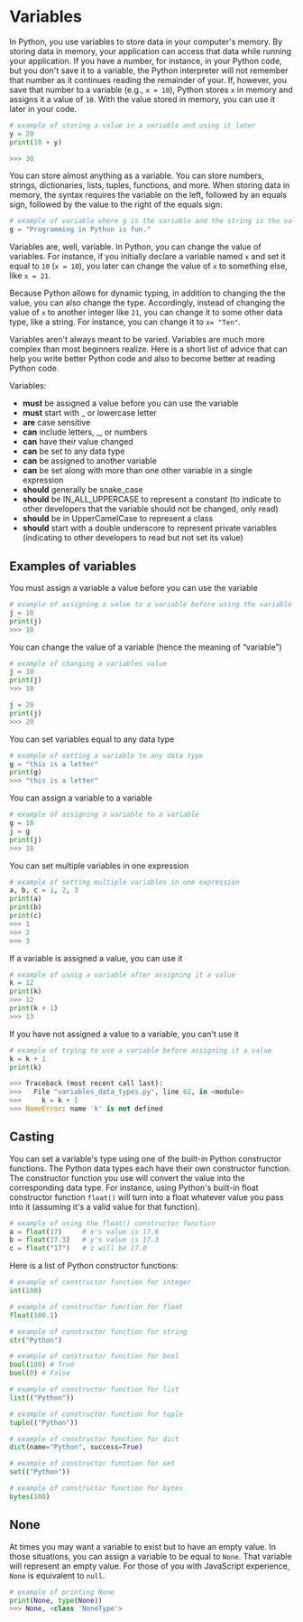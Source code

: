 # Variables

In Python, you use variables to store data in your computer's memory. By storing data in memory, your application can access that data while running your application. If you have a number, for instance, in your Python code, but you don't save it to a variable, the Python interpreter will not remember that number as it continues reading the remainder of your. If, however, you save that number to a variable (e.g., `x = 10`), Python stores `x` in memory and assigns it a value of `10`. With the value stored in memory, you can use it later in your code.

```python
# example of storing a value in a variable and using it later
y = 20
print(10 + y)

>>> 30
```

You can store almost anything as a variable. You can store numbers, strings, dictionaries, lists, tuples, functions, and more. When storing data in memory, the syntax requires the variable on the left, followed by an equals sign, followed by the value to the right of the equals sign:

```python
# example of variable where g is the variable and the string is the value
g = "Programming in Python is fun."
```

Variables are, well, variable. In Python, you can change the value of variables. For instance, if you initially declare a variable named `x` and set it equal to `10` (`x = 10`), you later can change the value of `x` to something else, like `x = 21`. 

Because Python allows for dynamic typing, in addition to changing the the value, you can also change the type. Accordingly, instead of changing the value of `x` to another integer like `21`, you can change it to some other data type, like a string. For instance, you can change it to `x= "Ten"`. 

Variables aren't always meant to be varied. Variables are much more complex than most beginners realize. Here is a short list of advice that can help you write better Python code and also to become better at reading Python code.

Variables: 

- **must** be assigned a value before you can use the variable
- **must** start with _ or lowercase letter
- **are** case sensitive
- **can** include letters, _, or numbers
- **can** have their value changed
- **can** be set to any data type
- **can** be assigned to another variable
- **can** be set along with more than one other variable in a single expression
- **should** generally be snake_case
- **should** be IN_ALL_UPPERCASE to represent a constant (to indicate to other developers that the variable should not be changed, only read)
- **should** be in UpperCamelCase to represent a class
- **should** start with a double underscore to represent private variables (indicating to other developers to read but not set its value)


## Examples of variables

You must assign a variable a value before you can use the variable  
```python
# example of assigning a value to a variable before using the variable
j = 10  
print(j)
>>> 10
```


You can change the value of a variable (hence the meaning of “variable”)  
```python
# example of changing a variables value
j = 10 
print(j)
>>> 10

j = 20    
print(j)  
>>> 20
```

You can set variables equal to any data type  
```python
# example of setting a variable to any data type
g = "this is a letter"   
print(g) 
>>> "this is a letter" 
```

You can assign a variable to a variable  
```python
# example of assigning a variable to a variable
g = 18
j = g    
print(j)
>>> 18
```

You can set multiple variables in one expression  
```python
# example of setting multiple variables in one expression
a, b, c = 1, 2, 3    
print(a)  
print(b)  
print(c)  
>>> 1
>>> 2
>>> 3
```

If a variable is assigned a value, you can use it
```python
# example of usnig a variable after assigning it a value
k = 12  
print(k)
>>> 12
print(k + 1)  
>>> 13
```

If you have not assigned a value to a variable, you can't use it  
```python
# example of trying to use a variable before assigning it a value
k = k + 1  
print(k)  

>>> Traceback (most recent call last):
>>>   File "variables_data_types.py", line 62, in <module>
>>>     k = k + 1
>>> NameError: name 'k' is not defined
```

## Casting

You can set a variable's type using one of the built-in Python constructor functions. The Python data types each have their own constructor function. The constructor function you use will convert the value into the corresponding data type. For instance, using Python's built-in float constructor function `float()` will turn into a float whatever value you pass into it (assuming it's a valid value for that function).

```python
# example of using the float() constructor function
a = float(17)     # x's value is 17.0
b = float(17.3)   # y's value is 17.3
c = float("17")   # z will be 17.0
```

Here is a list of Python constructor functions:
```python
# example of constructor function for integer
int(100)

# example of constructor function for float
float(100.1)

# example of constructor function for string
str("Python")

# example of constructor function for bool
bool(100) # True 
bool(0) # False

# example of constructor function for list
list(("Python"))

# example of constructor function for tuple
tuple(("Python"))

# example of constructor function for dict
dict(name="Python", success=True)

# example of constructor function for set
set(("Python"))

# example of constructor function for bytes
bytes(100)
```

## None

At times you may want a variable to exist but to have an empty value. In those situations, you can assign a variable to be equal to `None`. That variable will represent an empty value. For those of you with JavaScript experience, `None` is equivalent to `null`. 


```python
# example of printing None
print(None, type(None))  
>>> None, <class 'NoneType'>
```

